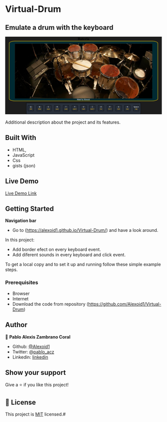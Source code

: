 # Virtual-Drum
## Emulate a drum with the keyboard




![screenshot](./screen.png)

Additional description about the project and its features.

## Built With

- HTML,
- JavaScript
- Css
- gists (json)
## Live Demo

[Live Demo Link](https://alexoid1.github.io/Virtual-Drum/)


## Getting Started

**Navigation bar**
- Go to (https://alexoid1.github.io/Virtual-Drum/) and have a look around. 




In this project:

- Add border efect on every keyboard event.
- Add diferent sounds in every keyboard and click event.




To get a local copy  and to set it up and running follow these simple example steps.

### Prerequisites

- Browser
- Internet
- Download the code from repository (https://github.com/Alexoid1/Virtual-Drum)


## Author

👤 **Pablo Alexis Zambrano Coral**

- Github: [@Alexoid1](https://github.com/Alexoid1)
- Twitter: [@pablo_acz](https://twitter.com/pablo_acz)
- Linkedin: [linkedin](https://www.linkedin.com/in/pablo-alexis-zambrano-coral-7a614a189/)



## Show your support

Give a ⭐️ if you like this project!



## 📝 License

This project is [MIT](LICENSE) licensed.#
